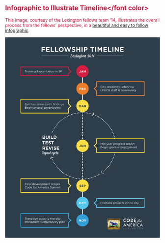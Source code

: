 ## <font color="#cf1b41">Infographic to Illustrate Timeline</font color>


This image, courtesy of the Lexington fellows team ‘14, illustrates the overall process from the fellows’ perspective, in a [beautiful and easy to follow infographic](http://teambiglex.tumblr.com/image/83668497015).

![Lexington Fellowship Infographic](/assets/fellowship_timeline.png)

